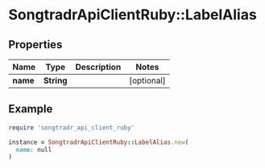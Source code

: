 # SongtradrApiClientRuby::LabelAlias

## Properties

| Name | Type | Description | Notes |
| ---- | ---- | ----------- | ----- |
| **name** | **String** |  | [optional] |

## Example

```ruby
require 'songtradr_api_client_ruby'

instance = SongtradrApiClientRuby::LabelAlias.new(
  name: null
)
```

